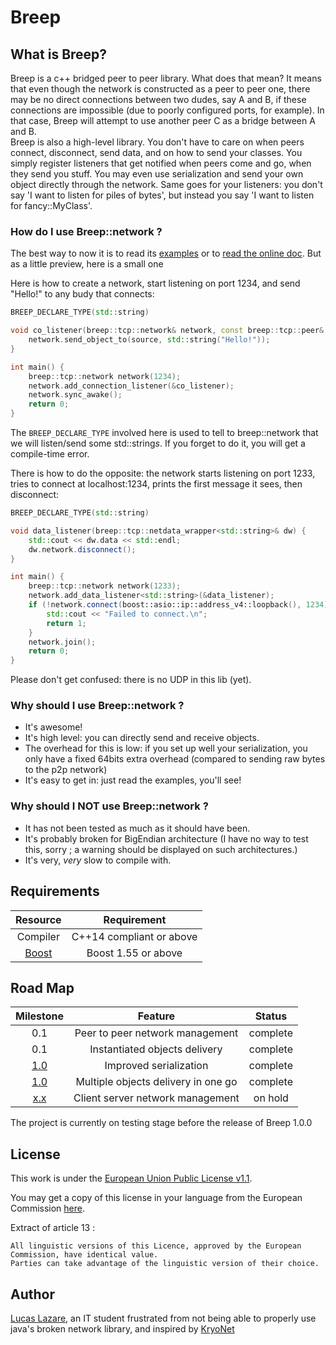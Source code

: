 # Breep

## What is Breep?

Breep is a c++ bridged peer to peer library. What does that mean? It means that even though
the network is constructed as a peer to peer one, there may be no direct connections between
two dudes, say A and B, if these connections are impossible (due to poorly configured ports, for example).
In that case, Breep will attempt to use another peer C as a bridge between A and B.
<br/>
Breep is also a high-level library. You don't have to care on when peers connect, disconnect,
send data, and on how to send your classes. You simply register listeners that get notified when
peers come and go, when they send you stuff. You may even use serialization and send your own object
directly through the network. Same goes for your listeners: you don't say 'I want to listen for
piles of bytes', but instead you say 'I want to listen for fancy::MyClass'.


### How do I use Breep::network ?

The best way to now it is to read its [examples](examples/) or to [read the online doc](https://organic-code.github.io/Breep/). But as a little preview, here is a small one

Here is how to create a network, start listening on port 1234, and send "Hello!" to any budy that connects:
```cpp
BREEP_DECLARE_TYPE(std::string)

void co_listener(breep::tcp::network& network, const breep::tcp::peer& source) {
	network.send_object_to(source, std::string("Hello!"));
}

int main() {
	breep::tcp::network network(1234);
	network.add_connection_listener(&co_listener);
	network.sync_awake();
	return 0;
}
```
The ``BREEP_DECLARE_TYPE`` involved here is used to tell to breep::network that we will listen/send some std::string*s*.
If you forget to do it, you will get a compile-time error.

There is how to do the opposite: the network starts listening on port 1233, tries to connect at localhost:1234, prints the first message it sees, then disconnect:
```cpp
BREEP_DECLARE_TYPE(std::string)

void data_listener(breep::tcp::netdata_wrapper<std::string>& dw) {
    std::cout << dw.data << std::endl;
    dw.network.disconnect();
}

int main() {
    breep::tcp::network network(1233);
    network.add_data_listener<std::string>(&data_listener);
    if (!network.connect(boost::asio::ip::address_v4::loopback(), 1234)) {
        std::cout << "Failed to connect.\n";
        return 1;
    }
    network.join();
    return 0;
}
```
Please don't get confused: there is no UDP in this lib (yet).


### Why should I use Breep::network ?

* It's awesome!
* It's high level: you can directly send and receive objects.
* The overhead for this is low: if you set up well your serialization, you only have a fixed 64bits extra overhead (compared to sending raw bytes to the p2p network)
* It's easy to get in: just read the examples, you'll see!

### Why should I NOT use Breep::network ?

* It has not been tested as much as it should have been.
* It's probably broken for BigEndian architecture (I have no way to test this, sorry ; a warning should be displayed on such architectures.)
* It's very, *very* slow to compile with.

## Requirements

| Resource                       | Requirement               |
|:------------------------------:|:-------------------------:|
| Compiler                       | C++14 compliant or above  |
| [Boost](http://www.boost.org/) | Boost 1.55 or above       |


## Road Map

| Milestone                                                | Feature                             | Status      |
|:--------------------------------------------------------:|:-----------------------------------:|:-----------:|
| 0.1                                                      | Peer to peer network management     | complete    |
| 0.1                                                      | Instantiated objects delivery       | complete    |
| [1.0](https://github.com/Organic-Code/Breep/milestone/1) | Improved serialization              | complete    |
| [1.0](https://github.com/Organic-Code/Breep/milestone/1) | Multiple objects delivery in one go | complete    |
| [x.x](https://github.com/Organic-Code/Breep/issues/1)    | Client server network management    | on hold     |

The project is currently on testing stage before the release of Breep 1.0.0

## License

This work is under the [European Union Public License v1.1](LICENSE.md).

You may get a copy of this license in your language from the European Commission [here](https://joinup.ec.europa.eu/community/eupl/og_page/european-union-public-licence-eupl-v11).

Extract of article 13 :

    All linguistic versions of this Licence, approved by the European Commission, have identical value.
    Parties can take advantage of the linguistic version of their choice.

## Author

[Lucas Lazare](https://github.com/Organic-code), an IT student frustrated from not being able to properly use java's broken network library, and inspired by [KryoNet](https://github.com/EsotericSoftware/kryonet)
